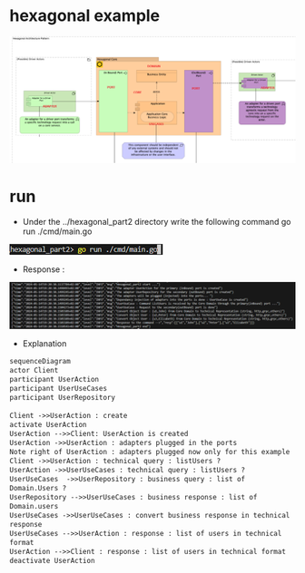 # hexagonal example

![image info](HexagonalSchemaWithLabels.png)

# run
- Under the ../hexagonal_part2 directory write the following command  go run ./cmd/main.go

![image info](Gocommand.png)

- Response :

![image info](GoCommandResponse.png)

- Explanation

```mermaid
sequenceDiagram
actor Client
participant UserAction
participant UserUseCases
participant UserRepository

Client ->>UserAction : create
activate UserAction
UserAction -->>Client: UserAction is created
UserAction ->>UserAction : adapters plugged in the ports
Note right of UserAction : adapters plugged now only for this example
Client ->>UserAction : technical query : listUsers ?
UserAction ->>UserUseCases : technical query : listUsers ?
UserUseCases  ->>UserRepository : business query : list of Domain.Users ?
UserRepository -->>UserUseCases : business response : list of Domain.users
UserUseCases ->>UserUseCases : convert business response in technical response
UserUseCases -->>UserAction : response : list of users in technical format
UserAction -->>Client : response : list of users in technical format
deactivate UserAction

```